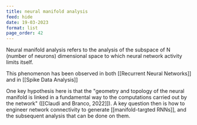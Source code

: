 ```yaml
---
title: neural manifold analysis
feed: hide
date: 19-03-2023
format: list
page_order: 42
---
```



Neural manifold analysis refers to the analysis of the subspace of N (number of neurons) dimensional space to which neural network activity limits itself. 

This phenomenon has been observed in both [[Recurrent Neural Networks]] and in [[Spike Data Analysis]]

One key hypothesis here is that the "geometry and topology of the neural manifold is linked in a fundamental way to the computations carried out by the network" ([[Claudi and Branco, 2022]]). A key question then is how to engineer network connectivity to generate [[manifold-targted RNNs]], and the subsequent analysis that can be done on them.